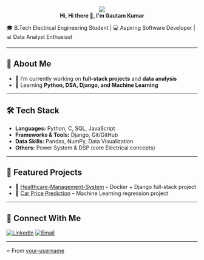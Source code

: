 <div align="center">
<img src="https://i.pinimg.com/originals/83/1e/00/831e006f229fb7c51763fdb35b08a40b.gif">
</div>
<div align="center">
  <strong>Hi, Hi there 👋, I'm Gautam Kumar</strong>
</div>

🎓 B.Tech Electrical Engineering Student | 💻 Aspiring Software Developer | 📊 Data Analyst Enthusiast  

---

## 🚀 About Me
- 🔭 I’m currently working on **full-stack projects** and **data analysis**
- 🌱 Learning **Python, DSA, Django, and Machine Learning**

---

## 🛠️ Tech Stack
- **Languages:** Python, C, SQL, JavaScript  
- **Frameworks & Tools:** Django, Git/GitHub  
- **Data Skills:** Pandas, NumPy, Data Visualization  
- **Others:** Power System & DSP (core Electrical concepts)  

---

## 📂 Featured Projects
- 🔹 [Healthcare-Management-System](https://github.com/gautam-oss/Healthcare-Management-System) – Docker + Django full-stack project
- 🔹 [Car Price Prediction](https://github.com/gautam-oss/Car-price-prediction) – Machine Learning regression project  

---

## 🤝 Connect With Me
[![LinkedIn](https://img.shields.io/badge/LinkedIn-blue?style=flat&logo=linkedin)](https://www.linkedin.com/in/gautam-kumar-4b6475255/)
[![Email](https://img.shields.io/badge/Email-red?style=flat&logo=gmail)](gautamkumarxpvt@gmail.com)  

---
⭐️ From [your-username](https://github.com/gautam-oss)
